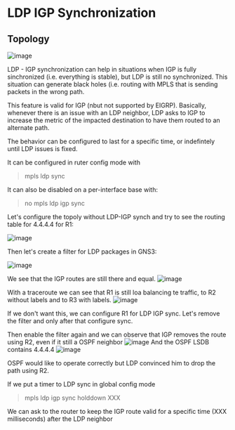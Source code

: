 # LDP IGP Synchronization

## Topology

![image](https://user-images.githubusercontent.com/17289045/147365472-6240794b-6d00-49ca-8aa0-86f9af3f24ce.png)


LDP - IGP synchronization can help in situations when IGP is fully sinchronized (i.e. everything is stable), but LDP is still no synchronized.
This situation can generate black holes (i.e. routing with MPLS that is sending packets in the wrong path.

This feature is valid for IGP (nbut not supported by EIGRP).
Basically, whenever there is an issue with an LDP neighbor, LDP asks to IGP to increase the metric of the impacted destination to have them routed to an alternate path.

The behavior can be configured to last for a specific time, or indefintely until LDP issues is fixed.

It can be configured in ruter config mode with
> mpls ldp sync

It can also be disabled on a per-interface base with:
> no mpls ldp igp sync

Let's configure the topoly without LDP-IGP synch and try to see the routing table for 4.4.4.4 for R1:

![image](https://user-images.githubusercontent.com/17289045/147365628-9e8dc43f-91ad-4afb-9294-633dd454e266.png)

Then let's create a filter for LDP packages in GNS3:

![image](https://user-images.githubusercontent.com/17289045/147365741-203e16f4-9c5e-49b4-b523-287054e855aa.png)

We see that the IGP routes are still there and equal.
![image](https://user-images.githubusercontent.com/17289045/147365788-952e8796-7390-4021-87f1-df26786df0c6.png)

With a traceroute we can see that R1 is still loa balancing te traffic, to R2 without labels and to R3 with labels.
![image](https://user-images.githubusercontent.com/17289045/147365819-be2114e7-f78f-4cbb-8323-6debfe8e53cf.png)

If we don't want this, we can configure R1 for LDP IGP sync.
Let's remove the filter and only after that configure sync.

Then enable the filter again and we can observe that IGP removes the route using R2, even if it still a OSPF neighbor 
![image](https://user-images.githubusercontent.com/17289045/147366063-35021d69-50fc-4cd1-8b31-09c12e2d052c.png)
And the OSPF LSDB contains 4.4.4.4
![image](https://user-images.githubusercontent.com/17289045/147366092-dcdf98d2-9334-45fd-902a-7885e02ef658.png)

OSPF would like to operate correctly but LDP convinced him to drop the path using R2.

If we put a timer to LDP sync in global config mode 
> mpls ldp igp sync holddown XXX

We can ask to the router to keep the IGP route valid for a specific time (XXX milliseconds) after the LDP neighbor 




